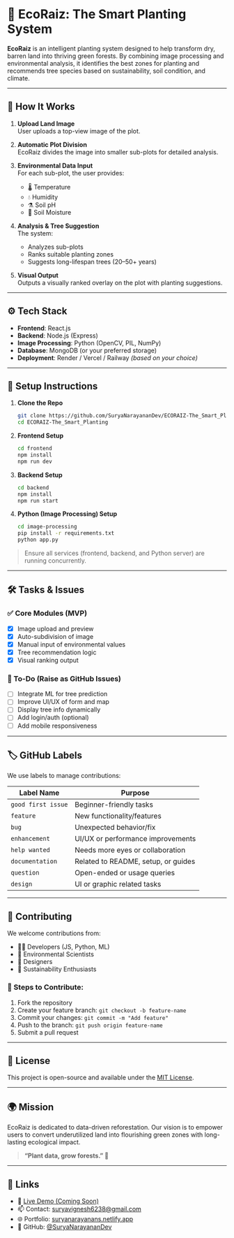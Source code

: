 
# 🌿 EcoRaiz: The Smart Planting System

**EcoRaiz** is an intelligent planting system designed to help transform dry, barren land into thriving green forests. By combining image processing and environmental analysis, it identifies the best zones for planting and recommends tree species based on sustainability, soil condition, and climate.

---

## 📸 How It Works

1. **Upload Land Image**  
   User uploads a top-view image of the plot.

2. **Automatic Plot Division**  
   EcoRaiz divides the image into smaller sub-plots for detailed analysis.

3. **Environmental Data Input**  
   For each sub-plot, the user provides:
   - 🌡️ Temperature  
   - 💧 Humidity  
   - ⚗️ Soil pH  
   - 🌱 Soil Moisture  

4. **Analysis & Tree Suggestion**  
   The system:
   - Analyzes sub-plots
   - Ranks suitable planting zones
   - Suggests long-lifespan trees (20–50+ years)

5. **Visual Output**  
   Outputs a visually ranked overlay on the plot with planting suggestions.

---

## ⚙️ Tech Stack

- **Frontend**: React.js
- **Backend**: Node.js (Express)
- **Image Processing**: Python (OpenCV, PIL, NumPy)
- **Database**: MongoDB (or your preferred storage)
- **Deployment**: Render / Vercel / Railway *(based on your choice)*

---

## 🚀 Setup Instructions

1. **Clone the Repo**
   ```bash
   git clone https://github.com/SuryaNarayananDev/ECORAIZ-The_Smart_Planting.git
   cd ECORAIZ-The_Smart_Planting
   ```

2. **Frontend Setup**
   ```bash
   cd frontend
   npm install
   npm run dev
   ```

3. **Backend Setup**
   ```bash
   cd backend
   npm install
   npm run start
   ```

4. **Python (Image Processing) Setup**
   ```bash
   cd image-processing
   pip install -r requirements.txt
   python app.py
   ```

> Ensure all services (frontend, backend, and Python server) are running concurrently.

---

## 🛠️ Tasks & Issues

### ✅ Core Modules (MVP)
- [x] Image upload and preview
- [x] Auto-subdivision of image
- [x] Manual input of environmental values
- [x] Tree recommendation logic
- [x] Visual ranking output

### 📌 To-Do (Raise as GitHub Issues)
- [ ] Integrate ML for tree prediction
- [ ] Improve UI/UX of form and map
- [ ] Display tree info dynamically
- [ ] Add login/auth (optional)
- [ ] Add mobile responsiveness

---

## 🏷 GitHub Labels

We use labels to manage contributions:

| Label Name           | Purpose                                      |
|----------------------|----------------------------------------------|
| `good first issue`   | Beginner-friendly tasks                      |
| `feature`            | New functionality/features                   |
| `bug`                | Unexpected behavior/fix                      |
| `enhancement`        | UI/UX or performance improvements            |
| `help wanted`        | Needs more eyes or collaboration             |
| `documentation`      | Related to README, setup, or guides          |
| `question`           | Open-ended or usage queries                  |
| `design`             | UI or graphic related tasks                  |

---

## 🤝 Contributing

We welcome contributions from:

- 👨‍💻 Developers (JS, Python, ML)
- 🧪 Environmental Scientists
- 🎨 Designers
- 🌱 Sustainability Enthusiasts

### 📌 Steps to Contribute:
1. Fork the repository
2. Create your feature branch: `git checkout -b feature-name`
3. Commit your changes: `git commit -m "Add feature"`
4. Push to the branch: `git push origin feature-name`
5. Submit a pull request

---

## 📄 License

This project is open-source and available under the [MIT License](LICENSE).

---

## 🌍 Mission

EcoRaiz is dedicated to data-driven reforestation. Our vision is to empower users to convert underutilized land into flourishing green zones with long-lasting ecological impact.

> **“Plant data, grow forests.” 🌱**

---

## 🔗 Links

- 🔗 [Live Demo (Coming Soon)](#)
- 📫 Contact: suryavignesh6238@gmail.com
- 🌐 Portfolio: [suryanarayanans.netlify.app](https://suryanarayanans.netlify.app)
- 🐙 GitHub: [@SuryaNarayananDev](https://github.com/SuryaNarayananDev)
